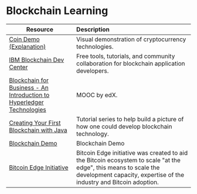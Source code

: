 # Blockchain Learning

| Resource	|      Description     	|
|----------	|:------	|
|<a href="https://coindemo.io/" target="_blank" >Coin Demo</a> <a href="https://medium.freecodecamp.org/how-does-bitcoin-work-i-built-an-app-to-show-you-f9fcd50bdd0d" target="_blank" >(Explanation)</a>|Visual demonstration of cryptocurrency technologies.|
|<a href="https://developer.ibm.com/blockchain/" target="_blank" >IBM Blockchain Dev Center</a>|Free tools, tutorials, and community collaboration for blockchain application developers.|
|<a href="https://www.edx.org/course/blockchain-business-introduction-linuxfoundationx-lfs171x" target="_blank" >Blockchain for Business - An Introduction to Hyperledger Technologies</a>|MOOC by edX.|
|<a href="https://medium.com/programmers-blockchain/create-simple-blockchain-java-tutorial-from-scratch-6eeed3cb03fa" target="_blank" >Creating Your First Blockchain with Java</a>|Tutorial series to help build a picture of how one could develop blockchain technology.|
|<a href="https://anders.com/blockchain/" target="_blank" >Blockchain Demo</a>|Blockchain Demo|
|<a href="https://bitcoinedge.org/tutorials" target="_blank" >Bitcoin Edge Initiative</a>|Bitcoin Edge initiative was created to aid the Bitcoin ecosystem to scale "at the edge", this means to scale the development capacity, expertise of the industry and Bitcoin adoption.|
